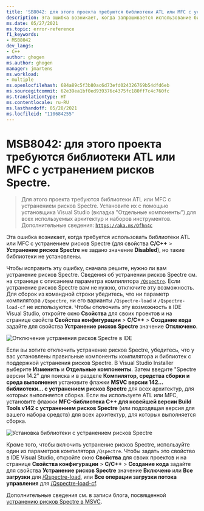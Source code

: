 ```yaml
---
title: 'SB8042: для этого проекта требуются библиотеки ATL или MFC с устранением рисков Spectre'
description: Эта ошибка возникает, когда запрашивается использование библиотек ATL или MFC с устранением рисков Spectre, но такие библиотеки не установлены.
ms.date: 05/27/2021
ms.topic: error-reference
f1_keywords:
- MSB8042
dev_langs:
- C++
author: ghogen
ms.author: ghogen
manager: jmartens
ms.workload:
- multiple
ms.openlocfilehash: 684a89c5f3b80ac6d73efd024326769b54dfd6eb
ms.sourcegitcommit: 62e39ea1bf0ed939376c4375fc180ff7c4c760fc
ms.translationtype: HT
ms.contentlocale: ru-RU
ms.lasthandoff: 05/28/2021
ms.locfileid: "110684255"
---
```

# <a name="msb8042-atl-or-mfc-libraries-with-spectre-mitigations-are-required-for-this-project"></a>MSB8042: для этого проекта требуются библиотеки ATL или MFC с устранением рисков Spectre.

> Для этого проекта требуются библиотеки ATL или MFC с устранением рисков Spectre. Установите их с помощью установщика Visual Studio (вкладка "Отдельные компоненты") для всех используемых архитектур и наборов инструментов. Дополнительные сведения: [`https://aka.ms/Ofhn4c`](https://aka.ms/Ofhn4c)

Эта ошибка возникает, когда требуется использовать библиотеки ATL или MFC с устранением рисков Spectre (для свойства **C/C++**  > **Устранение рисков Spectre** не задано значение **Disabled**), но такие библиотеки не установлены.

Чтобы исправить эту ошибку, сначала решите, нужно ли вам устранение рисков Spectre. Сведения об устранении рисков Spectre см. на странице с описанием параметра компилятора [`/Qspectre`](/cpp/build/reference/qspectre). Если устранение рисков Spectre вам не нужно, отключите эту возможность. Для сборок из командной строки убедитесь, что ни параметр компилятора `/Qspectre`, ни его варианты `/Qspectre-load` и `/Qspectre-load-cf` не используются. Чтобы отключить эту возможность в IDE Visual Studio, откройте окно **Свойства** для своих проектов и на странице свойств **Свойства конфигурации** > **C/C++**  > **Создание кода** задайте для свойства **Устранение рисков Spectre** значение **Отключено**.

![Отключение устранения рисков Spectre в IDE](../media/errors/spectre-disable.png)

 Если вы хотите отключить устранение рисков Spectre, убедитесь, что у вас установлены правильные компоненты компилятора и библиотек с поддержкой устранения рисков Spectre. В Visual Studio Installer выберите **Изменить** и **Отдельные компоненты**. Затем введите "Spectre версии 14.2" для поиска и в разделе **Компилятор, средства сборки и среда выполнения** установите флажки **MSVC версии 142… библиотеки... с устранением рисков Spectre** для всех архитектур, для которых выполняется сборка. Если вы используете ATL или MFC, установите флажки **MFC-библиотека C++ для новейшей версии Build Tools v142 с устранением рисков Spectre** (или подходящая версия для вашего набора средств) для всех архитектур, для которых выполняется сборка.

![Установка библиотеки с устранением рисков Spectre](../media/errors/spectre-install-components.png)

Кроме того, чтобы включить устранение рисков Spectre, используйте один из параметров компилятора `/Qspectre`. Чтобы задать это свойство в IDE Visual Studio, откройте окно **Свойства** для своих проектов и на странице **Свойства конфигурации** > **C/C++**  > **Создание кода** задайте для свойства **Устранение рисков Spectre** значение **Включено** или **Все загрузки** для [/Qspectre-load](/cpp/build/reference/qspectre-load), или **Все операции загрузки потока управления** для [/Qspectre-load-cf](/cpp/build/reference/qspectre-load-cf).

Дополнительные сведения см. в записи блога, посвященной [устранению рисков Spectre в MSVC](https://devblogs.microsoft.com/cppblog/spectre-mitigations-in-msvc/).
